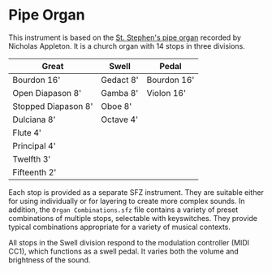# Pipe Organ

This instrument is based on the [St. Stephen's pipe organ](https://mps-orgelseite.de/home/forum/index.php?thread/1019-st-stephens-st-augustines/&postID=9224)
recorded by Nicholas Appleton.  It is a church organ with 14 stops in three divisions.

| Great               | Swell     | Pedal       |
|---------------------|-----------|-------------|
| Bourdon 16'         | Gedact 8' | Bourdon 16' |
| Open Diapason 8'    | Gamba 8'  | Violon 16'  |
| Stopped Diapason 8' | Oboe 8'   |             |
| Dulciana 8'         | Octave 4' |             |
| Flute 4'            |           |             |
| Principal 4'        |           |             |
| Twelfth 3'          |           |             |
| Fifteenth 2'        |           |             |

Each stop is provided as a separate SFZ instrument.  They are suitable either for using individually
or for layering to create more complex sounds.  In addition, the `Organ Combinations.sfz` file
contains a variety of preset combinations of multiple stops, selectable with keyswitches.  They
provide typical combinations appropriate for a variety of musical contexts.

All stops in the Swell division respond to the modulation controller (MIDI CC1), which functions as
a swell pedal.  It varies both the volume and brightness of the sound.